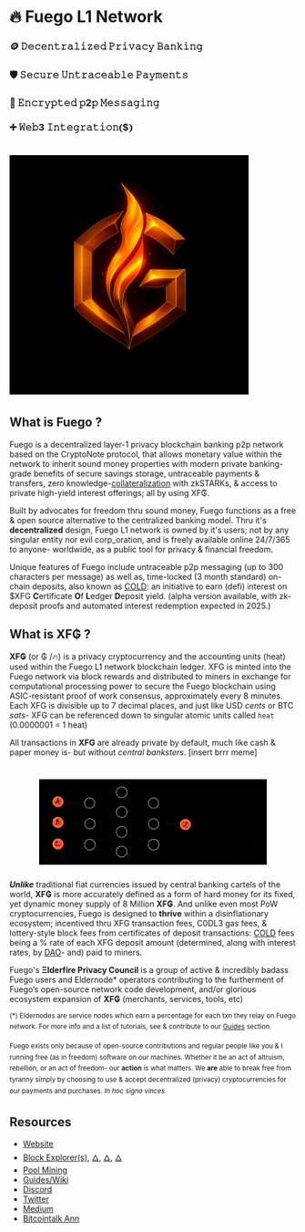 # 🔥 Fuego L1 Network

  ### 🪙 𝙳𝚎𝚌𝚎𝚗𝚝𝚛𝚊𝚕𝚒𝚣𝚎𝚍 𝙿𝚛𝚒𝚟𝚊𝚌𝚢 𝙱𝚊𝚗𝚔𝚒𝚗𝚐
  ### 🛡 𝚂𝚎𝚌𝚞𝚛𝚎 𝚄𝚗𝚝𝚛𝚊𝚌𝚎𝚊𝚋𝚕𝚎 𝙿𝚊𝚢𝚖𝚎𝚗𝚝𝚜
  ### 🔏 𝙴𝚗𝚌𝚛𝚢𝚙𝚝𝚎𝚍 𝚙2𝚙 𝙼𝚎𝚜𝚜𝚊𝚐𝚒𝚗𝚐
  ### ➕ 𝚆𝚎𝚋3 𝙸𝚗𝚝𝚎𝚐𝚛𝚊𝚝𝚒𝚘𝚗❨$❩

<h1 align="left"><img height="420" width="420" src="https://github.com/usexfg/fuego-data/blob/7793f0d3f8459821b8179d35d50b3566f4a80156/fuego-images/fuegold.png"><img/></h1> 

## What is Fuego ?

Fuego is a decentralized layer-1 privacy blockchain banking p2p network based on the CryptoNote protocol, that allows monetary value within the network to inherit sound money properties with modern private banking-grade benefits of secure savings storage, untraceable payments & transfers, zero knowledge-[collateralization](https://github.com/usexfg/cold-dao) with zkSTARKs, & access to private high-yield interest offerings; all by using XF₲.

Built by advocates for freedom thru sound money, Fuego functions as a free & open source alternative to the centralized banking model. Thru it's **decentralized** design, Fuego L1 network is owned by it's users; not by any singular entity nor evil corp_oration, and is freely available online 24/7/365 to anyone- worldwide, as a public tool for privacy & financial freedom.

Unique features of Fuego include untraceable p2p messaging (up to 300 characters per message) as well as, time-locked (3 month standard) on-chain deposits, also known as  [COLD](https://github.com/usexfg/cold-dao): an initiative to earn (defi) interest on $XFG **C**ertificate **O**f **L**edger **D**eposit yield. (alpha version available, with zk-deposit proofs and automated interest redemption expected in 2025.)

## What is XF₲ ?

**XF₲** (or ₲ /🔥) is a privacy cryptocurrency and the accounting units (heat) used within the Fuego L1 network blockchain ledger. XFG is minted into the Fuego network via block rewards and distributed to miners in exchange for computational processing power to secure the Fuego blockchain using ASIC-resistant proof of work consensus, approximately every 8 minutes. Each XFG is divisible up to 7 decimal places, and just like USD *cents* or BTC *sats*- XFG can be referenced down to singular atomic units called `heat` (0.0000001 = 1 heat)

All transactions in **XFG** are already private by default, much like cash & paper money is- but without *central banksters*. [insert brrr meme]
<h1 align="center"><img src="https://raw.githubusercontent.com/usexfg/fuego-data/master/fuego-images/CryptoNote_blockchain_analysis_ambiguity-ezgif.com-optimize.gif"><img/></h1>

***Unlike*** traditional fiat currencies issued by central banking cartels of the world, **XF₲** is more accurately defined as a form of hard money for its fixed, yet dynamic money supply of 8 Million **XF₲**. And unlike even most PoW cryptocurrencies, Fuego is designed to **thrive** within a disinflationary ecosystem; incentived thru XFG transaction fees, C0DL3 gas fees, & lottery-style block fees from certificates of deposit transactions: [COLD](https://github.com/usexfg/cold-dao) fees being a % rate of each XFG deposit amount (determined, along with interest rates, by [DAO](https://github.com/usexfg/cold-dao)- and) paid to miners. 


Fuego's **Ξlderfire Privacy Council** is a group of active & incredibly badass Fuego users and Eldernode* operators contributing to the furtherment of Fuego’s open-source network code development, and/or glorious ecosystem expansion of **XF₲** (merchants, services, tools, etc)

<sup>(*) Eldernodes are service nodes which earn a percentage for each txn they relay on Fuego network. For more info and a list of tutorials, see & contribute to our [Guides](https://github.com/usexfg/Guides/wiki/) section.

<sup> Fuego exists only because of open-source contributions and regular people like you & I running free (as in freedom) software on our machines. Whether it be an act of altruism, rebellion, or an act of freedom- our **action** is what matters. We **are** able to break free from tyranny simply by choosing to use & accept decentralized (privacy) cryptocurrencies for our payments and purchases. *In hoc signo vinces*</sup></sup>

## Resources

-   [Website](https://usexfg.org)
-   [Block Explorer(s)](http://explorer.usexfg.org), [🜂](https://explore-xfg.loudmining.com), [🜂](http://radioactive.sytes.net:8000/index.html), [🜂](http://3.133.114.118/)
-   [Pool Mining](https://miningpoolstats.stream/fuego)
-   [Guides/Wiki](https://github.com/usexfg/guides)
-   [Discord](https://discord.gg/5UJcJJg)
-   [Twitter](https://twitter.com/useXFG)
-   [Medium](https://medium.com/@usexfg)
-   [Bitcointalk Ann](https://bitcointalk.org/index.php?topic=2712001)
                                      
